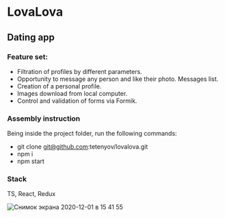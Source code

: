 # LovaLova

## Dating app

### Feature set:

* Filtration of profiles by different parameters.
* Opportunity to message any person and like their photo. Messages list.
* Creation of a personal profile.
* Images download from local computer.
* Control and validation of forms via Formik.

### Assembly instruction
Being inside the project folder, run the following commands:

* git clone git@github.com:tetenyov/lovalova.git
* npm i
* npm start

### Stack

TS, React, Redux

![Снимок экрана 2020-12-01 в 15 41 55](https://user-images.githubusercontent.com/2980611/100742573-0ab71080-33ec-11eb-9179-c84b06703403.png)
